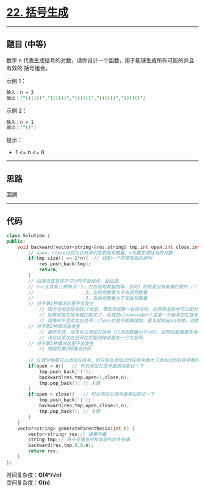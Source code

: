 # [22. 括号生成](https://leetcode.cn/problems/generate-parentheses/description/)

---

## 题目 (中等)

数字 n 代表生成括号的对数，请你设计一个函数，用于能够生成所有可能的并且 有效的 括号组合。  

示例 1：  

```markdown
输入：n = 3
输出：["((()))","(()())","(())()","()(())","()()()"]
```

示例 2：  

```markdown
输入：n = 1
输出：["()"]
```

提示：  

- 1 <= n <= 8

---

## 思路

回溯

---

## 代码

```C++
class Solution {
public:
    void backward(vector<string>&res,string& tmp,int open,int close,int n){
        // open、close分别为已有序列左右括号数量，n为要生成括号的对数
        if(tmp.size() == 2*n){  // 找到一个完整有效的排列
            res.push_back(tmp);
            return;
        }
        // 回溯法在发现不可行时不会继续，会回退。
        // cur无效有三种情况：1、左右括号数量相等，此时）的前面没有能够匹配的（；
        //                   2、左括号数量大于右括号数量
        //                   3、右括号数量大于左括号数量
        // 对于第1种情况这里不会发生
            // 因为添加左括号的if在前，等到添加第一右括号时，必然有左括号可以配对，
            // 如果前面左括号被匹配完了，也就是close==open(这里一开始添加左括号的if在前，open必然大于close，然后递归过程中close一直小于open，
            // 相等时不会添加右括号，close也就不能再增加，最大就和open相等，这就是回溯)，也不能添加右括号，也就不会出现右括号前面没有左括号与其匹配。
        // 对于第2种情况会发生
            // 虽然无效，但是可以添加左括号（已添加数量小于n时），这样后面需要多添加一个右括号来匹配它
            // 也可以添加右括号在匹配消掉前面的一个左括号。
        // 对于第3种情况这里不会发生
            // 原因见第1种情况分析
        
        // 任意时候都可以添加左括号，但只有在添加过的左括号数大于添加过的右括号数时才可以添加右括号
        if(open < n){   // 可以添加左括号就添加尝试一下
            tmp.push_back('(');
            backward(res,tmp,open+1,close,n);
            tmp.pop_back(); // 关键
        }
        if(open > close){   // 可以添加右括号就添加尝试一下
            tmp.push_back(')');
            backward(res,tmp,open,close+1,n);
            tmp.pop_back(); // 关键
        }
    }
    vector<string> generateParenthesis(int n) {
        vector<string> res;// 结果向量
        string tmp;// 用于存储当前枚举排列的字符串
        backward(res,tmp,0,0,n);
        return res;
    }
};
```

时间复杂度：**O(4ⁿ/√n)**  
空间复杂度：**O(n)**

